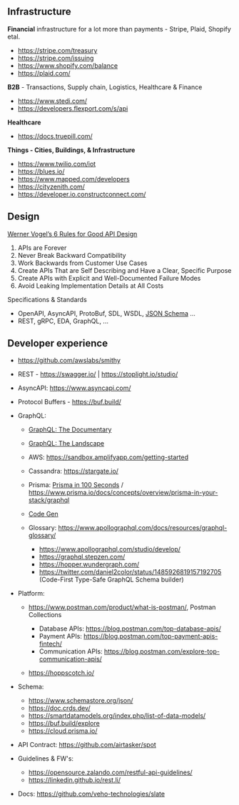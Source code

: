 ## Infrastructure

**Financial** infrastructure for a lot more than payments - Stripe, Plaid, Shopify etal.
- https://stripe.com/treasury 
- https://stripe.com/issuing  
- https://www.shopify.com/balance
- https://plaid.com/

**B2B** - Transactions, Supply chain, Logistics, Healthcare & Finance
- https://www.stedi.com/
- https://developers.flexport.com/s/api

**Healthcare**
- https://docs.truepill.com/

**Things - Cities, Buildings, & Infrastructure**
- https://www.twilio.com/iot
- https://blues.io/
- https://www.mapped.com/developers
- https://cityzenith.com/
- https://developer.io.constructconnect.com/

## Design

[Werner Vogel’s 6 Rules for Good API Design](https://thenewstack.io/werner-vogels-6-rules-for-good-api-design/)
1. APIs are Forever
2. Never Break Backward Compatibility
3. Work Backwards from Customer Use Cases
4. Create APIs That are Self Describing and Have a Clear, Specific Purpose
5. Create APIs with Explicit and Well-Documented Failure Modes
6. Avoid Leaking Implementation Details at All Costs

Specifications & Standards
- OpenAPI, AsyncAPI, ProtoBuf, SDL, WSDL, [JSON Schema](https://json-schema.org/blog/posts/json-schema-in-5-minutes) ... 
- REST, gRPC, EDA, GraphQL, ...

## Developer experience

- https://github.com/awslabs/smithy

- REST -  https://swagger.io/ | https://stoplight.io/studio/

- AsyncAPI: https://www.asyncapi.com/

- Protocol Buffers - https://buf.build/

- GraphQL:
  - [GraphQL: The Documentary](https://www.youtube.com/watch?v=783ccP__No8)
  - [GraphQL: The Landscape](https://github.com/graphql/graphql-landscape)
   
  - AWS: https://sandbox.amplifyapp.com/getting-started
  - Cassandra: https://stargate.io/
  - Prisma: [Prisma in 100 Seconds](https://www.youtube.com/watch?v=rLRIB6AF2Dg) / https://www.prisma.io/docs/concepts/overview/prisma-in-your-stack/graphql
  - [Code Gen](https://www.graphql-code-generator.com/)
  
  - Glossary: https://www.apollographql.com/docs/resources/graphql-glossary/ 
    - https://www.apollographql.com/studio/develop/
    - https://graphql.stepzen.com/ 
    - https://hopper.wundergraph.com/
    - https://twitter.com/daniel2color/status/1485926819157192705 (Code-First Type-Safe GraphQL Schema builder)
  
- Platform:  
  - https://www.postman.com/product/what-is-postman/, Postman Collections
    - Database APIs: https://blog.postman.com/top-database-apis/
    - Payment APIs: https://blog.postman.com/top-payment-apis-fintech/
    - Communication APIs: https://blog.postman.com/explore-top-communication-apis/
  
  - https://hoppscotch.io/

- Schema:
  - https://www.schemastore.org/json/ 
  - https://doc.crds.dev/ 
  - https://smartdatamodels.org/index.php/list-of-data-models/ 
  - https://buf.build/explore 
  - https://cloud.prisma.io/

- API Contract: https://github.com/airtasker/spot

- Guidelines & FW's: 
  - https://opensource.zalando.com/restful-api-guidelines/
  - https://linkedin.github.io/rest.li/

- Docs: https://github.com/veho-technologies/slate




